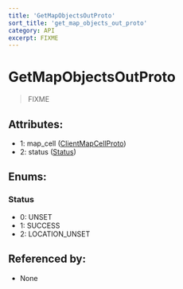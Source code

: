 ```yaml
---
title: 'GetMapObjectsOutProto'
sort_title: 'get_map_objects_out_proto'
category: API
excerpt: FIXME
---
```


# GetMapObjectsOutProto

> FIXME

## Attributes:

- 1: map_cell ([ClientMapCellProto](../ClientMapCellProto/)) 
- 2: status ([Status](#status))

## Enums:

### Status
- 0: UNSET
- 1: SUCCESS
- 2: LOCATION_UNSET

## Referenced by:

- None
